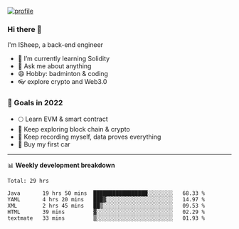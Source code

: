 [![profile](http://img.codelin.xyz/hello-im-isheep.svg)](https://www.calligrapher.ai/)

### Hi there 🐏

I'm ISheep, a back-end engineer

- 🔭 I’m currently learning Solidity
- 💬 Ask me about anything
- 😄 Hobby: badminton & coding
- 👓 explore crypto and Web3.0

### 🚀 Goals in 2022
+ 🌕 Learn EVM & smart contract
+ 🤔 Keep exploring block chain & crypto
+ 🐏 Keep recording myself, data proves everything
+ 🚗 Buy my first car

-------

📊 **Weekly development breakdown**
<!--START_SECTION:waka-->
```text
Total: 29 hrs

Java       19 hrs 50 mins  █████████████████░░░░░░░░   68.33 % 
YAML       4 hrs 20 mins   ███▓░░░░░░░░░░░░░░░░░░░░░   14.97 % 
XML        2 hrs 45 mins   ██▒░░░░░░░░░░░░░░░░░░░░░░   09.53 % 
HTML       39 mins         ▓░░░░░░░░░░░░░░░░░░░░░░░░   02.29 % 
textmate   33 mins         ▒░░░░░░░░░░░░░░░░░░░░░░░░   01.93 % 
```
<!--END_SECTION:waka-->
